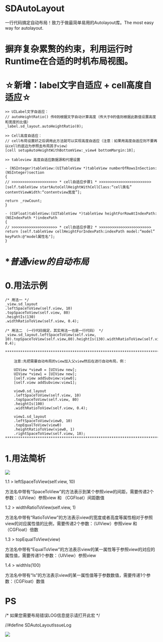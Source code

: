 # SDAutoLayout
一行代码搞定自动布局！致力于做最简单易用的Autolayout库。The most easy way for autolayout.

# 摒弃复杂累赘的约束，利用运行时Runtime在合适的时机布局视图。


#    ☆新增：label文字自适应 + cell高度自适应☆
    
    >> UILabel文字自适应：
    // autoHeightRatio() 传0则根据文字自动计算高度（传大于0的值则根据此数值设置高度和宽度的比值）
    _label.sd_layout.autoHeightRatio(0);
    
    >> Cell高度自适应：
    // cell布局设置好之后调用此方法就可以实现高度自适应（注意：如果用高度自适应则不要再以cell的底边为参照去布局其子view）
    [cell setupAutoHeightWithBottomView:_view4 bottomMargin:10];
    
    >> tableview 高度自适应数据源和代理设置
    
    - (NSInteger)tableView:(UITableView *)tableView numberOfRowsInSection:(NSInteger)section
    {
    // >>>>>>>>>>>>>>>>>>>>> * cell自适应步骤1 * >>>>>>>>>>>>>>>>>>>>>>>>
    [self.tableView startAutoCellHeightWithCellClass:“cell类名” contentViewWidth:“contentview宽度”];

    return _rowCount;
    }
    
    - (CGFloat)tableView:(UITableView *)tableView heightForRowAtIndexPath:(NSIndexPath *)indexPath
    {
    // >>>>>>>>>>>>>>>>>>>>> * cell自适应步骤2 * >>>>>>>>>>>>>>>>>>>>>>>>
    return [self.tableView cellHeightForIndexPath:indexPath model:“model” keyPath:@"model属性名"];
    }
    
    
# ****************普通view的自动布局***************

# 0.用法示例
    /* 用法一 */
    _view.sd_layout
    .leftSpaceToView(self.view, 10)
    .topSpaceToView(self.view, 80)
    .heightIs(130)
    .widthRatioToView(self.view, 0.4);  

    /* 用法二 （一行代码搞定，其实用法一也是一行代码） */
    _view.sd_layout.leftSpaceToView(self.view, 10).topSpaceToView(self.view,80).heightIs(130).widthRatioToView(self.view, 0.4);
    
    *******************************************************************************
        
        注意:先把需要自动布局的view加入父view然后在进行自动布局，例： 
        
        UIView *view0 = [UIView new];
        UIView *view1 = [UIView new];
        [self.view addSubview:view0];
        [self.view addSubview:view1];
        
        view0.sd_layout
        .leftSpaceToView(self.view, 10)
        .topSpaceToView(self.view, 80)
        .heightIs(100)
        .widthRatioToView(self.view, 0.4);
        
        view1.sd_layout
        .leftSpaceToView(view0, 10)
        .topEqualToView(view0)
        .heightRatioToView(view0, 1)
        .rightSpaceToView(self.view, 10);
    *******************************************************************************

# 1.用法简析

![](http://ww1.sinaimg.cn/mw690/9b8146edgw1ex4or5ixkjj20k60gw3zg.jpg)


   1.1 > leftSpaceToView(self.view, 10)
   
   方法名中带有“SpaceToView”的方法表示到某个参照view的间距，需要传递2个参数：（UIView）参照view 和 （CGFloat）间距数值
   
   1.2 > widthRatioToView(self.view, 1)
   
   方法名中带有“RatioToView”的方法表示view的宽度或者高度等属性相对于参照view的对应属性值的比例，需要传递2个参数：（UIView）参照view 和 （CGFloat）倍数
   
   1.3 > topEqualToView(view)
   
   方法名中带有“EqualToView”的方法表示view的某一属性等于参照view的对应的属性值，需要传递1个参数：（UIView）参照view
   
   1.4 > widthIs(100)
   
   方法名中带有“Is”的方法表示view的某一属性值等于参数数值，需要传递1个参数：（CGFloat）数值

# PS

/* 如果您需要布局错误LOG信息提示请打开此宏 */

//#define SDAutoLayoutIssueLog

![](http://ww3.sinaimg.cn/bmiddle/9b8146edgw1ex4mukixr6g209g07lhdt.gif)

